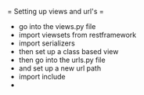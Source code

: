 
= Setting up views and url's =
* go into the views.py file
* import viewsets from restframework
* import serializers
* then set up a class based view
* then go into the urls.py file
* and set up a new url path
* import include
* 
